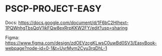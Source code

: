 # PSCP-PROJECT-EASY
  Docs: https://docs.google.com/document/d/1F6bC2HIhext-1PQWnhgTbsQqV1ikFQw8exRrpKKW2FY/edit?usp=sharing 
  
  Figma: https://www.figma.com/design/zdOEVzcgKLwsC0uwBd0SV3/EasyBook-webpage?node-id=0-1&t=UyrMym2Cyu3rqDhL-1

